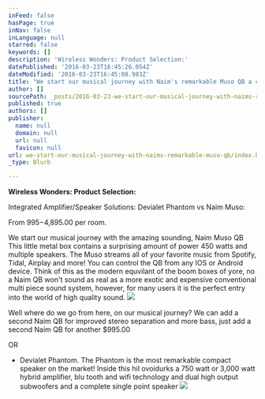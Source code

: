 ```yaml
---
inFeed: false
hasPage: true
inNav: false
inLanguage: null
starred: false
keywords: []
description: 'Wireless Wonders: Product Selection:'
datePublished: '2016-03-23T16:45:26.054Z'
dateModified: '2016-03-23T16:45:08.983Z'
title: "We start our musical journey with Naim's remarkable Muso QB a compact high power cube with the famous sound of Naim Audio and a killer app! \_Think of this little wonder as the modern equivilant\_"
author: []
sourcePath: _posts/2016-03-23-we-start-our-musical-journey-with-naims-remarkable-muso-qb.md
published: true
authors: []
publisher:
  name: null
  domain: null
  url: null
  favicon: null
url: we-start-our-musical-journey-with-naims-remarkable-muso-qb/index.html
_type: Blurb

---
```

**Wireless Wonders: Product Selection:**

Integrated Amplifier/Speaker Solutions: Devialet Phantom vs Naim Muso:

From $995-$4,895.00 per room.

We start our musical journey with the amazing sounding, Naim Muso QB This little metal box contains a surprising amount of power 450 watts  and multiple speakers. The Muso streams all of your favorite music from Spotify, Tidal, Airplay and more! You can control the QB from any IOS or Android device.  Think of this as the modern equvilant of the boom boxes of yore, no a Naim QB won't sound as real as a more exotic and expensive conventional multi piece sound system, however, for many users it is the perfect entry  into the world of high quality sound. ![](https://the-grid-user-content.s3-us-west-2.amazonaws.com/5fbbda9f-c9fe-4c60-be4d-e606a67b80e5.jpg)

Well where do we go from here, on our musical journey? We can add a second Naim QB for improved stereo separation and more bass, just add a second Naim QB for another $995.00 

OR 

* Devialet Phantom. The Phantom is the most remarkable compact speaker on the market! Inside this hiI ovoidurks a 750 watt or 3,000 watt hybrid amplifier, blu tooth and wifi technology and dual high output subwoofers and a complete single point speaker
![](https://the-grid-user-content.s3-us-west-2.amazonaws.com/827ac866-bf1c-40a6-b52e-4d37ab23b095.jpg)
